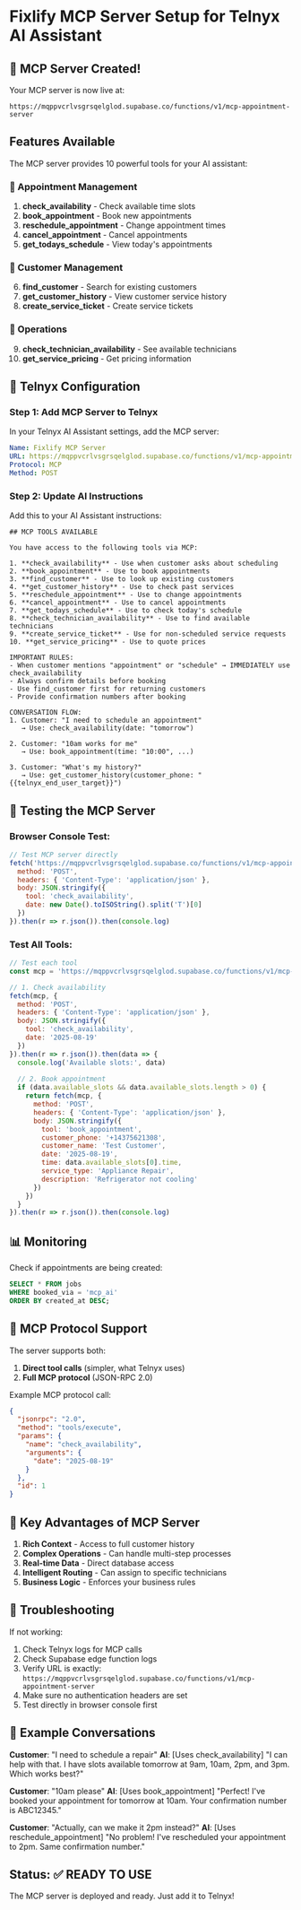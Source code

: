 # Fixlify MCP Server Setup for Telnyx AI Assistant

## 🚀 MCP Server Created!

Your MCP server is now live at:
```
https://mqppvcrlvsgrsqelglod.supabase.co/functions/v1/mcp-appointment-server
```

## Features Available

The MCP server provides 10 powerful tools for your AI assistant:

### 📅 Appointment Management
1. **check_availability** - Check available time slots
2. **book_appointment** - Book new appointments
3. **reschedule_appointment** - Change appointment times
4. **cancel_appointment** - Cancel appointments
5. **get_todays_schedule** - View today's appointments

### 👥 Customer Management
6. **find_customer** - Search for existing customers
7. **get_customer_history** - View customer service history
8. **create_service_ticket** - Create service tickets

### 🔧 Operations
9. **check_technician_availability** - See available technicians
10. **get_service_pricing** - Get pricing information

## 🔧 Telnyx Configuration

### Step 1: Add MCP Server to Telnyx

In your Telnyx AI Assistant settings, add the MCP server:

```yaml
Name: Fixlify MCP Server
URL: https://mqppvcrlvsgrsqelglod.supabase.co/functions/v1/mcp-appointment-server
Protocol: MCP
Method: POST
```

### Step 2: Update AI Instructions

Add this to your AI Assistant instructions:

```
## MCP TOOLS AVAILABLE

You have access to the following tools via MCP:

1. **check_availability** - Use when customer asks about scheduling
2. **book_appointment** - Use to book appointments
3. **find_customer** - Use to look up existing customers
4. **get_customer_history** - Use to check past services
5. **reschedule_appointment** - Use to change appointments
6. **cancel_appointment** - Use to cancel appointments
7. **get_todays_schedule** - Use to check today's schedule
8. **check_technician_availability** - Use to find available technicians
9. **create_service_ticket** - Use for non-scheduled service requests
10. **get_service_pricing** - Use to quote prices

IMPORTANT RULES:
- When customer mentions "appointment" or "schedule" → IMMEDIATELY use check_availability
- Always confirm details before booking
- Use find_customer first for returning customers
- Provide confirmation numbers after booking

CONVERSATION FLOW:
1. Customer: "I need to schedule an appointment"
   → Use: check_availability(date: "tomorrow")
   
2. Customer: "10am works for me"
   → Use: book_appointment(time: "10:00", ...)
   
3. Customer: "What's my history?"
   → Use: get_customer_history(customer_phone: "{{telnyx_end_user_target}}")
```

## 🧪 Testing the MCP Server

### Browser Console Test:
```javascript
// Test MCP server directly
fetch('https://mqppvcrlvsgrsqelglod.supabase.co/functions/v1/mcp-appointment-server', {
  method: 'POST',
  headers: { 'Content-Type': 'application/json' },
  body: JSON.stringify({
    tool: 'check_availability',
    date: new Date().toISOString().split('T')[0]
  })
}).then(r => r.json()).then(console.log)
```

### Test All Tools:
```javascript
// Test each tool
const mcp = 'https://mqppvcrlvsgrsqelglod.supabase.co/functions/v1/mcp-appointment-server'

// 1. Check availability
fetch(mcp, {
  method: 'POST',
  headers: { 'Content-Type': 'application/json' },
  body: JSON.stringify({
    tool: 'check_availability',
    date: '2025-08-19'
  })
}).then(r => r.json()).then(data => {
  console.log('Available slots:', data)
  
  // 2. Book appointment
  if (data.available_slots && data.available_slots.length > 0) {
    return fetch(mcp, {
      method: 'POST',
      headers: { 'Content-Type': 'application/json' },
      body: JSON.stringify({
        tool: 'book_appointment',
        customer_phone: '+14375621308',
        customer_name: 'Test Customer',
        date: '2025-08-19',
        time: data.available_slots[0].time,
        service_type: 'Appliance Repair',
        description: 'Refrigerator not cooling'
      })
    })
  }
}).then(r => r.json()).then(console.log)
```

## 📊 Monitoring

Check if appointments are being created:
```sql
SELECT * FROM jobs 
WHERE booked_via = 'mcp_ai' 
ORDER BY created_at DESC;
```

## 🎯 MCP Protocol Support

The server supports both:
1. **Direct tool calls** (simpler, what Telnyx uses)
2. **Full MCP protocol** (JSON-RPC 2.0)

Example MCP protocol call:
```json
{
  "jsonrpc": "2.0",
  "method": "tools/execute",
  "params": {
    "name": "check_availability",
    "arguments": {
      "date": "2025-08-19"
    }
  },
  "id": 1
}
```

## 🔑 Key Advantages of MCP Server

1. **Rich Context** - Access to full customer history
2. **Complex Operations** - Can handle multi-step processes
3. **Real-time Data** - Direct database access
4. **Intelligent Routing** - Can assign to specific technicians
5. **Business Logic** - Enforces your business rules

## 🚨 Troubleshooting

If not working:
1. Check Telnyx logs for MCP calls
2. Check Supabase edge function logs
3. Verify URL is exactly: `https://mqppvcrlvsgrsqelglod.supabase.co/functions/v1/mcp-appointment-server`
4. Make sure no authentication headers are set
5. Test directly in browser console first

## 📝 Example Conversations

**Customer**: "I need to schedule a repair"
**AI**: [Uses check_availability] "I can help with that. I have slots available tomorrow at 9am, 10am, 2pm, and 3pm. Which works best?"

**Customer**: "10am please"
**AI**: [Uses book_appointment] "Perfect! I've booked your appointment for tomorrow at 10am. Your confirmation number is ABC12345."

**Customer**: "Actually, can we make it 2pm instead?"
**AI**: [Uses reschedule_appointment] "No problem! I've rescheduled your appointment to 2pm. Same confirmation number."

## Status: ✅ READY TO USE

The MCP server is deployed and ready. Just add it to Telnyx!
